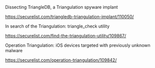 Dissecting TriangleDB, a Triangulation spyware implant

https://securelist.com/triangledb-triangulation-implant/110050/

In search of the Triangulation: triangle_check utility

https://securelist.com/find-the-triangulation-utility/109867/

Operation Triangulation: iOS devices targeted with previously unknown malware

https://securelist.com/operation-triangulation/109842/
